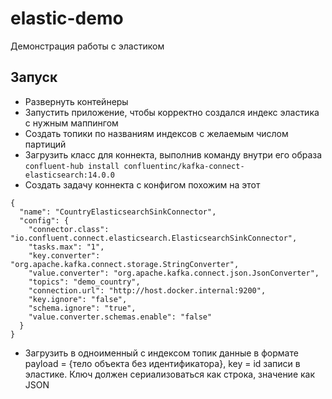 # elastic-demo
Демонстрация работы с эластиком

## Запуск
- Развернуть контейнеры
- Запустить приложение, чтобы корректно создался индекс эластика с нужным маппингом
- Создать топики по названиям индексов с желаемым числом партиций
- Загрузить класс для коннекта, выполнив команду внутри его образа `confluent-hub install confluentinc/kafka-connect-elasticsearch:14.0.0`
- Создать задачу коннекта с конфигом похожим на этот
```
{
  "name": "CountryElasticsearchSinkConnector",
  "config": {
    "connector.class": "io.confluent.connect.elasticsearch.ElasticsearchSinkConnector",
    "tasks.max": "1",
    "key.converter": "org.apache.kafka.connect.storage.StringConverter",
    "value.converter": "org.apache.kafka.connect.json.JsonConverter",
    "topics": "demo_country",
    "connection.url": "http://host.docker.internal:9200",
    "key.ignore": "false",
    "schema.ignore": "true",
    "value.converter.schemas.enable": "false"
  }
}
```
- Загрузить в одноименный с индексом топик данные в формате payload = {тело объекта без идентификатора}, key = id записи в эластике.
Ключ должен сериализоваться как строка, значение как JSON